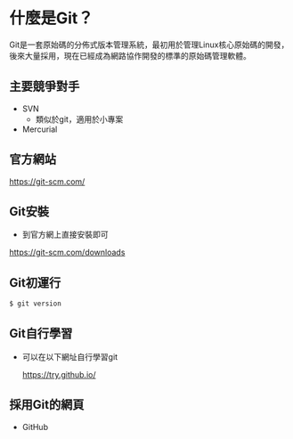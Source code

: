 什麼是Git？
==========

Git是一套原始碼的分佈式版本管理系統，最初用於管理Linux核心原始碼的開發，後來大量採用，現在已經成為網路協作開發的標準的原始碼管理軟體。

## 主要競爭對手

+ SVN
	- 類似於git，適用於小專案
+ Mercurial

## 官方網站

https://git-scm.com/

## Git安裝

- 到官方網上直接安裝即可

https://git-scm.com/downloads

## Git初運行

```bash
$ git version
```

## Git自行學習

- 可以在以下網址自行學習git

	https://try.github.io/

## 採用Git的網頁

+ GitHub
